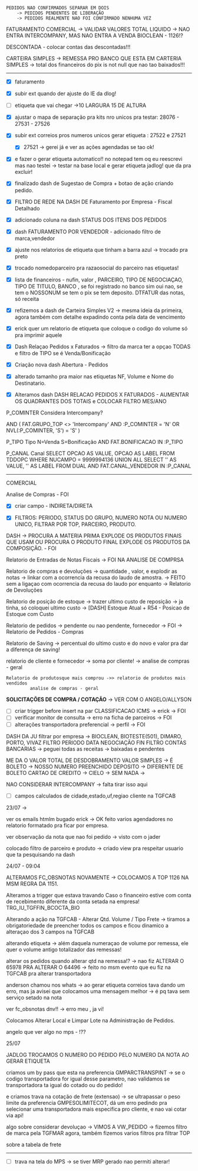 
	PEDIDOS NAO CONFIRMADOS SEPARAR EM DOIS 
		-> PEDIDOS PENDENTES DE LIBERAÇÃO
		-> PEDIDOS REALMENTE NAO FOI CONFIRMADO NENHUMA VEZ

FATURAMENTO COMERCIAL -> VALIDAR VALORES TOTAL LIQUIDO
	-> NAO ENTRA INTERCOMPANY, MAS NAO ENTRA A VENDA BIOCLEAN - 1126!?


DESCONTADA - colocar contas das descontadas!!!

CARTEIRA SIMPLES -> REMESSA PRO BANCO QUE ESTA EM CARTERIA SIMPLES -> total dos financeiros do pix is not null que nao tao baixados!!!

---
- [x] faturamento
- [x] subir ext quando der ajuste do IE da dlog!
- [ ] etiqueta que vai chegar ->10 LARGURA 15 DE ALTURA
- [x] ajustar o mapa de separação pra kits nro unicos pra testar: 28076 - 27531 - 27526
- [x] subir ext correios pros numeros unicos gerar etiqueta : 27522 e 27521
	- [x] 27521 -> gerei já e ver as ações agendadas se tao ok!
- [x] e fazer o gerar etiqueta automatico!! no notepad tem oq eu reescrevi mas nao testei -> testar na base local e gerar etiqueta jadlog! que da pra excluir!
- [x] finalizado dash de Sugestao de Compra + botao de ação criando pedido.
- [x] FILTRO DE REDE NA DASH DE Faturamento por Empresa - Fiscal Detalhado
- [x] adicionado coluna na dash STATUS DOS ITENS DOS PEDIDOS
- [x] dash FATURAMENTO POR VENDEDOR - adicionado filtro de marca,vendedor
- [x] ajuste nos relatorios de etiqueta que tinham a barra azul -> trocado pra preto
- [x] trocado nomedoparceiro pra razaosocial do parceiro nas etiquetas!
- [x] lista de financeiros - nufin, valor , PARCEIRO, TIPO DE NEGOCIAÇAO, TIPO DE TITULO, BANCO , se foi registrado no banco sim oui nao, se tem o NOSSONUM se tem o pix se tem deposito. DTFATUR das notas, só receita
- [x] refizemos a dash de Carteira Simples V2 -> mesma ideia da primeira, agora também com detalhe expadindo conta pela data de vencimento
- [x] erick quer um relatorio de etiqueta que coloque o codigo do volume só pra imprimir aquele
- [x] Dash Relaçao Pedidos x Faturados -> filtro da marca ter a opçao TODAS e filtro de TIPO se é Venda/Bonificação
- [x] Criação nova dash Abertura - Pedidos
- [x] alterado tamanho pra maior nas etiquetas NF, Volume e Nome do Destinatario.
- [x] Alteramos dash DASH RELACAO PEDIDOS X FATURADOS - AUMENTAR OS QUADRANTES DOS TOTAIS e COLOCAR FILTRO MES/ANO


P_COMINTER
Considera Intercompany?

AND ( FAT.GRUPO_TOP <> 'Intercompany'
          AND :P_COMINTER = 'N'
          OR NVL(:P_COMINTER, 'S') = 'S' )     


P_TIPO
Tipo
N=Venda
S=Bonificação
AND FAT.BONIFICACAO IN :P_TIPO


P_CANAL
Canal
SELECT OPCAO AS VALUE, OPCAO AS LABEL FROM TDDOPC WHERE NUCAMPO = 9999994136
UNION ALL
SELECT '<SEM CANAL>' AS VALUE, '<SEM CANAL>' AS LABEL
FROM DUAL
AND FAT.CANAL_VENDEDOR IN :P_CANAL



--------
COMERCIAL

Analise de Compras - FOI
- [x] criar campo - INDIRETA/DIRETA
- [x] FILTROS: PERIODO, STATUS DO GRUPO, NUMERO NOTA OU NUMERO UNICO, FILTRAR POR TOP, PARCEIRO, PRODUTO.


DASH -> PROCURA A MATERIA PRIMA EXPLODE OS PRODUTOS FINAIS QUE USAM OU PROCURA O PRODUTO FINAL EXPLODE OS PRODUTOS DA COMPOSIÇÃO.  - FOI

Relatorio de Entradas de Notas Fiscais -> FOI NA ANALISE DE COMPRSA

Relatorio de compras e devoluções -> quantidade , valor, e explodir as notas -> linkar com a ocorrencia da recusa do laudo de amostra. -> FEITO sem a ligaçao com ocorrencia da recusa do laudo por enquanto -> Relatorio de Devoluções

Relatorio de posição de estoque -> trazer ultimo custo de reposição -> ja tinha, só coloquei ultimo custo -> [DASH] Estoque Atual + R54 - Posicao de Estoque com Custo

Relatorio de pedidos -> pendente ou nao pendente, fornecedor -> FOI -> Relatorio de Pedidos - Compras

Relatorio de Saving -> percentual do ultimo custo e do novo e valor pra dar a diferença de saving!

relatorio de cliente e fornecedor -> soma por cliente! -> analise de compras - geral
	
	Relatorio de produtosque mais comprou ->> relatorio de produtos mais vendidos 
			 analise de compras - geral

**SOLICITAÇÕES DE COMPRA / COTAÇÃO** -> VER COM O ANGELO/ALLYSON


- [ ] criar trigger before insert na par CLASSIFICACAO ICMS -> erick -> FOI
- [ ] verificar monitor de consulta -> erro na ficha de parceiros -> FOI
- [ ] alterações transportadora preferencial -> perfil -> FOI

DASH DA JU
filtrar por empresa -> BIOCLEAN, BIOTESTE(501), DIMARO, PORTO, VIVAZ
FILTRO PERIODO DATA NEGOCIAÇÃO FIN
FILTRO CONTAS BANCARIAS -> 
peguei todas as receitas -> baixadas e pendentes

ME DA O VALOR TOTAL DE DESDOBRAMENTO
VALOR SIMPLES -> É BOLETO -> NOSSO NUMERO PREENCHIDO
DEPOSITO -> DIFERENTE DE BOLETO 
CARTAO DE CREDITO ->
CIELO -> 
SEM NADA -> 

NAO CONSIDERAR INTERCOMPANY -> falta tirar isso aqui


- [ ] campos calculados de cidade,estado,uf,regiao cliente na TGFCAB


23/07 ->

ver os emails htmlm bugado erick -> OK feito varios agendadores no relatorio formatado pra ficar por empresa.

ver observação da nota que nao foi pedido -> visto com o jader 

colocado filtro de parceiro e produto -> criado view pra respeitar usuario que ta pesquisando na dash

24/07 - 09:04

ALTERAMOS FC_OBSNOTAS NOVAMENTE -> COLOCAMOS A TOP 1126 NA MSM REGRA DA 1151.

Alteramos a trigger que estava travando Caso o financeiro estive com conta de recebimento diferente da conta setada na empresa! TRG_IU_TGFFIN_BCOCTA_BIO 

Alterando a ação na TGFCAB - Alterar Qtd. Volume / Tipo Frete -> tiramos a obrigatoriedade de preencher todos os campos e ficou dinamico a alteraçao dos 3 campos na TGFCAB

alterando etiqueta -> além daquela numeraçao de volume por remessa, ele quer o volume antigo totalizador das remessas!

alterar os pedidos quando alterar qtd na remessa!? -> nao fiz ALTERAR O 65978 PRA ALTERAR O 64496 -> feito no msm evento que eu fiz na TGFCAB pra alterar transportadora

anderson chamou nos whats -> ao gerar etiqueta correios tava dando um erro, mas ja avisei que colocamos uma mensagem melhor -> é pq tava sem serviço setado na nota

ver fc_obsnotas dnv!! -> erro meu , ja vi!

Colocamos Alterar Local e Limpar Lote na Administração de Pedidos.

angelo que ver algo no mps - !??


25/07 

JADLOG TROCAMOS O NUMERO DO PEDIDO PELO NUMERO DA NOTA AO GERAR ETIQUETA

criamos um by pass que esta na preferencia GMPARCTRANSPINT -> se o codigo transportadora for igual desse parametro, nao validamos se transportadora ta igual do cotado ou do pedido!

e criamos trava na cotação de frete (extensao) -> se ultrapassar o peso limite da preferencia GMPESOLIMITECOT, dá um erro pedindo pra selecionar uma transportadora mais especifica pro cliente, e nao vai cotar via api!

algo sobre considerar devoluçao -> VIMOS A VW_PEDIDO -> fizemos filtro de marca pela TGFMAR agora, também fizemos varios filtros pra filtrar TOP

sobre a tabela de frete 


---

- [ ] trava na tela do MPS -> se tiver MRP gerado nao permiti alterar!

